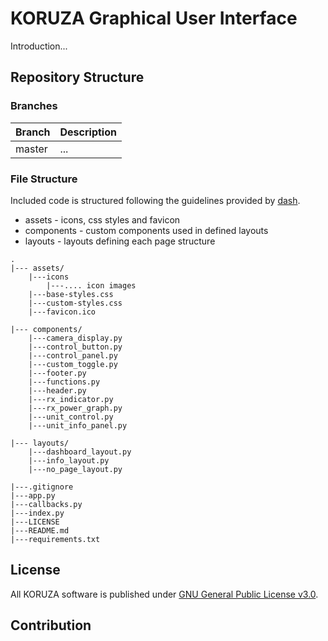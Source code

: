 # KORUZA Graphical User Interface

Introduction...

## Repository Structure

### Branches

| Branch | Description |
| ------ | ----------- |
| master | ... |

### File Structure
Included code is structured following the guidelines provided by [dash](https://dash.plotly.com/urls).
* assets - icons, css styles and favicon
* components - custom components used in defined layouts
* layouts - layouts defining each page structure

```
.
|--- assets/
    |---icons
        |---.... icon images
    |---base-styles.css
    |---custom-styles.css
    |---favicon.ico
    
|--- components/
    |---camera_display.py
    |---control_button.py
    |---control_panel.py
    |---custom_toggle.py
    |---footer.py
    |---functions.py
    |---header.py
    |---rx_indicator.py
    |---rx_power_graph.py
    |---unit_control.py
    |---unit_info_panel.py

|--- layouts/
    |---dashboard_layout.py
    |---info_layout.py
    |---no_page_layout.py
    
|---.gitignore
|---app.py
|---callbacks.py
|---index.py
|---LICENSE
|---README.md
|---requirements.txt

```


## License

All KORUZA software is published under [GNU General Public License v3.0](https://github.com/IRNAS/koruza-v2-ui/blob/main/LICENSE).

## Contribution
